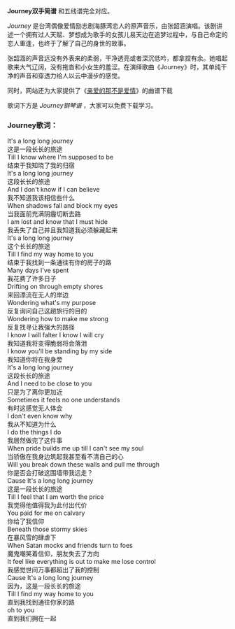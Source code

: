 

**Journey双手简谱** 和五线谱完全对应。

_Journey_
是台湾偶像爱情励志剧海豚湾恋人的原声音乐，由张韶涵演唱。该剧讲述一个拥有过人天赋、梦想成为歌手的女孩儿易天边在追梦过程中，与自己命定的恋人重逢，也终于了解了自己的身世的故事。

张韶涵的声音远没有外表来的柔弱，干净透亮或者深沉低吟，都拿捏有余。她唱起歌来大气辽阔，没有拖沓和小女生的羞涩。在演绎歌曲《Journey》时，其单纯干净的声音和穿透力给人以云中漫步的感觉。

同时，网站还为大家提供了《[亲爱的那不是爱情](Music-2042-亲爱的那不是爱情-张韶涵.html "亲爱的那不是爱情")》的曲谱下载

歌词下方是 _Journey钢琴谱_ ，大家可以免费下载学习。

### Journey歌词：

It's a long long journey  
这是一段长长的旅途  
Till I know where I'm supposed to be  
结束于我知晓了我的归宿  
It's a long long journey  
这段长长的旅途  
And I don't know if I can believe  
我不知道我该相信些什么  
When shadows fall and block my eyes  
当我面前充满阴霾切断去路  
I am lost and know that I must hide  
我丢失了自己并且我知道我必须躲藏起来  
It's a long long journey  
这个长长的旅途  
Till I find my way home to you  
结束于我找到一条通往有你的房子的路  
Many days I've spent  
我花费了许多日子  
Drifting on through empty shores  
来回漂流在无人的岸边  
Wondering what's my purpose  
反复询问自己这趟旅行的目的  
Wondering how to make me strong  
反复找寻让我强大的路径  
I know I will falter I know I will cry  
我知道我将变得脆弱将会落泪  
I know you'll be standing by my side  
我知道你将在我身旁  
It's a long long journey  
这段长长的旅途  
And I need to be close to you  
只是为了离你更加近  
Sometimes it feels no one understands  
有时这感觉无人体会  
I don't even know why  
我从不知道为什么  
I do the things I do  
我居然做完了这件事  
When pride builds me up till I can't see my soul  
当骄傲在我身边筑起我甚至看不清自己的心  
Will you break down these walls and pull me through  
你是否会打破这围墙带我远走？  
Cause It's a long long journey  
这是一段长长的旅途  
Till I feel that I am worth the price  
我觉得他值得我为此付出代价  
You paid for me on calvary  
你给了我信仰  
Beneath those stormy skies  
在暴风雪的肆虐下  
When Satan mocks and friends turn to foes  
魔鬼嘲笑着信仰，朋友失去了方向  
It feel like everything is out to make me lose control  
我感觉世间万事都超出了我的控制  
Cause It's a long long journey  
因为，这是一段长长的旅途  
Till I find my way home to you  
直到我找到通往你家的路  
oh to you  
直到我们拥在一起

